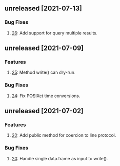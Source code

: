 ## unreleased [2021-07-13]

### Bug Fixes

1. [26](https://github.com/bonitoo-io/influxdb-client-r/pull/26): Add support for query multiple results.


## unreleased [2021-07-09]

### Features

1. [25](https://github.com/bonitoo-io/influxdb-client-r/pull/25): Method write() can dry-run.

### Bug Fixes

1. [24](https://github.com/bonitoo-io/influxdb-client-r/pull/24): Fix POSIXct time conversions.


## unreleased [2021-07-02]

### Features

1. [20](https://github.com/bonitoo-io/influxdb-client-r/pull/20): Add public method for coercion to line protocol.

### Bug Fixes

1. [20](https://github.com/bonitoo-io/influxdb-client-r/pull/20): Handle single data.frame as input to write().
